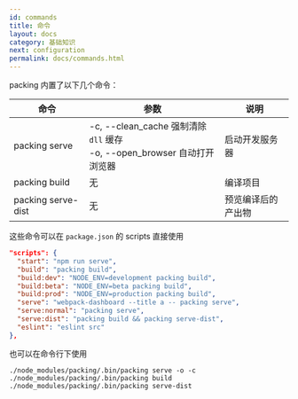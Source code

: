 ```yaml
---
id: commands
title: 命令
layout: docs
category: 基础知识
next: configuration
permalink: docs/commands.html
---
```


packing 内置了以下几个命令：

命令|参数|说明
---|---|---
packing serve|-c, --clean_cache 强制清除 `dll` 缓存<br>-o, --open_browser 自动打开浏览器 |启动开发服务器
packing build|无|编译项目
packing serve-dist|无|预览编译后的产出物

这些命令可以在 `package.json` 的 scripts 直接使用

```json
"scripts": {
  "start": "npm run serve",
  "build": "packing build",
  "build:dev": "NODE_ENV=development packing build",
  "build:beta": "NODE_ENV=beta packing build",
  "build:prod": "NODE_ENV=production packing build",
  "serve": "webpack-dashboard --title a -- packing serve",
  "serve:normal": "packing serve",
  "serve:dist": "packing build && packing serve-dist",
  "eslint": "eslint src"
},

```

也可以在命令行下使用

```
./node_modules/packing/.bin/packing serve -o -c
./node_modules/packing/.bin/packing build
./node_modules/packing/.bin/packing serve-dist
```

